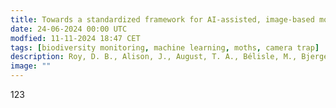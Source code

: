 ```yaml
---
title: Towards a standardized framework for AI-assisted, image-based monitoring of nocturnal insects.
date: 24-06-2024 00:00 UTC
modfied: 11-11-2024 18:47 CET
tags: [biodiversity monitoring, machine learning, moths, camera trap]
description: Roy, D. B., Alison, J., August, T. A., Bélisle, M., Bjerge, K., Bowden, J. J., Bunsen, M. J., Cunha, F., Geissmann, Q., Goldmann, K., Gomez-Segura, A., Jain, A., Huijbers, C., Larrivée, M., Lawson, J. L., Mann, H. M., Mazerolle, M. J., McFarland, K. P., Pasi, L., ... Høye, T. T.
image: ""
---
```


123
